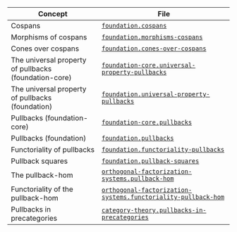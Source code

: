 | Concept                                               | File                                                                                                                            |
| ----------------------------------------------------- | ------------------------------------------------------------------------------------------------------------------------------- |
| Cospans                                               | [`foundation.cospans`](foundation.cospans.md)                                                                                   |
| Morphisms of cospans                                  | [`foundation.morphisms-cospans`](foundation.morphisms-cospans.md)                                                               |
| Cones over cospans                                    | [`foundation.cones-over-cospans`](foundation.cones-over-cospans.md)                                                             |
| The universal property of pullbacks (foundation-core) | [`foundation-core.universal-property-pullbacks`](foundation-core.universal-property-pullbacks.md)                               |
| The universal property of pullbacks (foundation)      | [`foundation.universal-property-pullbacks`](foundation.universal-property-pullbacks.md)                                         |
| Pullbacks (foundation-core)                           | [`foundation-core.pullbacks`](foundation-core.pullbacks.md)                                                                     |
| Pullbacks (foundation)                                | [`foundation.pullbacks`](foundation.pullbacks.md)                                                                               |
| Functoriality of pullbacks                            | [`foundation.functoriality-pullbacks`](foundation.functoriality-pullbacks.md)                                                   |
| Pullback squares                                      | [`foundation.pullback-squares`](foundation.pullback-squares.md)                                                                 |
| The pullback-hom                                      | [`orthogonal-factorization-systems.pullback-hom`](orthogonal-factorization-systems.pullback-hom.md)                             |
| Functoriality of the pullback-hom                     | [`orthogonal-factorization-systems.functoriality-pullback-hom`](orthogonal-factorization-systems.functoriality-pullback-hom.md) |
| Pullbacks in precategories                            | [`category-theory.pullbacks-in-precategories`](category-theory.pullbacks-in-precategories.md)                                   |
